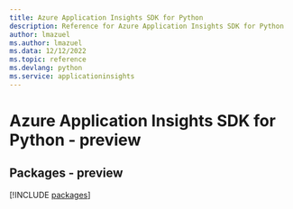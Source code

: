 ```yaml
---
title: Azure Application Insights SDK for Python
description: Reference for Azure Application Insights SDK for Python
author: lmazuel
ms.author: lmazuel
ms.data: 12/12/2022
ms.topic: reference
ms.devlang: python
ms.service: applicationinsights
---
```

# Azure Application Insights SDK for Python - preview
## Packages - preview
[!INCLUDE [packages](application-insights-index.md)]
